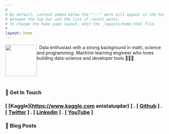 ```yaml
---
#
# By default, content added below the "---" mark will appear in the home page
# between the top bar and the list of recent posts.
# To change the home page layout, edit the _layouts/home.html file.
#
layout: home
---
```

<p> 
<img src="../images/anis.jpg" style = "float: left" width="100"/> &nbsp; Data enthusiast with a strong background in math, science and programming. Machine learning engineer who loves building data-science and developer tools 👷🏼‍♂️. <br><br><br><br><br></p>



### 💼 Get In Touch 

### [ [Kaggle](https://www.kaggle.com anistaluqdar) ] . [ [Github](https://github.com/AnisTaluqdar) ] . [ [Twitter](https://twitter.com/AnisTaluqdar) ] . [ [Linkedin](https://www.linkedin.com/in/anistaluqdar) ] . [ [YouTube](https://www.youtube.com/@anistaluqdar) ]


### 📮 Blog Posts

